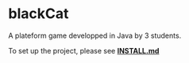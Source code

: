 # blackCat
A plateform game developped in Java by 3 students.


To set up the project, please see [**INSTALL.md**](INSTALL.md)
